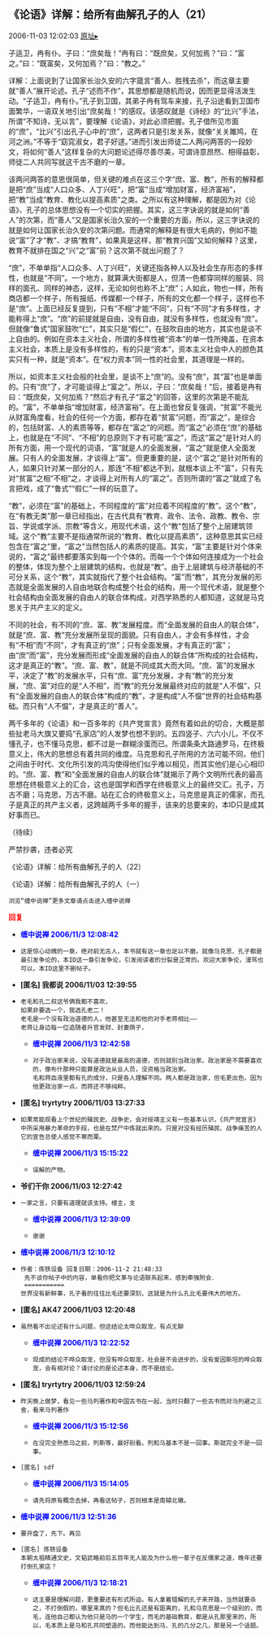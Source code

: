 ## 《论语》详解：给所有曲解孔子的人（21）
2006-11-03 12:02:03
[原址▸](http://www.fxgan.com/chan_time/2006_07_12/350.htm)



 



 


 子适卫，冉有仆。子曰：“庶矣哉！”冉有曰：“既庶矣，又何加焉？”曰：“富之。”曰：“既富矣，又何加焉？”曰：“教之。”


 
   详解：上面说到了让国家长治久安的六字箴言“善人、胜残去杀”，而这章主要就“善人”展开论述。孔子“述而不作”，其思想都是随机而说，因而更显得活泼生动。“子适卫，冉有仆。”孔子到卫国，其弟子冉有驾车来接，孔子沿途看到卫国市面繁华，一语双关地引出“庶矣哉！”的感叹。该感叹就是《诗经》的“比兴”手法，所谓“不知诗，无以言”，要理解《论语》，对此必须把握。孔子借所见市面的“庶”，“比兴”引出孔子心中的“庶”，这两者只是引发关系，就像“关关雎鸠，在河之洲。”不等于“窈窕淑女，君子好逑。”进而引发出师徒二人两问两答的一段妙文，将如何“善人”这样复杂的大问题论述得尽善尽美，可谓诗意昂然、相得益彰，师徒二人共同写就这千古不磨的一章。


 


  该两问两答的意思很简单，但关键的难点在这三个字“庶、富、教”，所有的解释都是把“庶”当成“人口众多、人丁兴旺”，把“富”当成“增加财富，经济富裕”，把“教”当成“教育、教化以提高素质”之类。之所以有这种理解，都是因为对《论语》、孔子的总体思想没有一个切实的把握。其实，这三字诀说的就是如何“善人”的次第，而“善人”又是国家长治久安的一个重要的方面，所以，这三字诀说的就是如何让国家长治久安的次第问题。而通常的解释是有很大毛病的，例如不能说“富”了才“教”、才搞“教育”，如果真是这样，那“教育兴国”又如何解释？这里，教育不就排在国之“兴”之“富”前？这次第不就出问题了？


 


  “庶”，不单单指“人口众多、人丁兴旺”，关键还指各种人以及社会生存形态的多样性，也就是“不同”。一个地方，就算满大街都是人，但清一色都穿同样的服装、同样的面孔、同样的神态，这样，无论如何也称不上“庶”；人如此，物也一样，所有商店都一个样子，所有报纸、传媒都一个样子，所有的文化都一个样子，这样也不是“庶”。上面已经反复提到，只有“不相”才能“不同”，只有“不同”才有多样性，才能称得上“庶”。“庶”的前提就是自由，没有自由，就没有多样性，也就没有“庶”。但就像“鲁式”国家鼓吹“仁”，其实只是“假仁”，在鼓吹自由的地方，其实也是谈不上自由的。例如在资本主义社会，所谓的多样性被“资本”的单一性所掩盖，在资本主义社会，本质上是没有多样性的，有的只是“资本”，资本主义社会中人的颜色其实只有一种，就是“资本”。在“权力资本”同一性的社会里，其道理是一样的。


 


  所以，如资本主义社会般的社会里，是谈不上“庶”的。没有“庶”，其“富”也是单面的。只有“庶”了，才可能谈得上“富之”。所以，子曰：“庶矣哉！”后，接着是冉有曰：“既庶矣，又何加焉？”然后才有孔子“富之”的回答，这里的次第是不能乱的。“富”，不单单指“增加财富，经济富裕”。在上面也曾反复强调，“贫富”不能光从财富角度看，社会的任何一个方面，都存在着“贫富”问题，而“富之”，是综合的，包括财富、人的素质等等，都存在“富之”的问题。而“富之”必须在“庶”的基础上，也就是在“不同”、“不相”的总原则下才有可能“富之”，而这“富之”是针对人的所有方面，用一个现代的词语，“富”就是人的全面发展，“富之”就是使人全面发展。只有人的全面发展，才谈得上“富”。但更重要的是，这个“富之”是针对所有的人，如果只针对某一部分的人，那连“不相”都达不到，就根本谈上不“富”，只有先对“贫富”之相“不相”之，才谈得上对所有人的“富之”。否则所谓的“富之”就成了名言把戏，成了“鲁式”“假仁”一样的玩意了。


 


  “教”，必须在“富”的基础上，不同程度的“富”对应着不同程度的“教”。这个“教”，在“有教无类”那一章已经指出，在古代具有“教育、政令、法令、政教、教令、宗旨、学说或学派、宗教”等含义，用现代术语，这个“教”包括了整个上层建筑领域。这个“教”主要不是指通常所说的“教育、教化以提高素质”，这种意思其实已经包含在“富之”里，“富之”当然包括人的素质的提高。其实，“富”主要是针对个体来说的，“富之”最终都要落实到每一个个体的。而每一个个体如何连接成为一个社会的整体，体现为整个上层建筑的结构，也就是“教”。由于上层建筑与经济基础的不可分关系，这个“教”，其实就指代了整个社会结构。“富”而“教”，其充分发展的形态就是全面发展的人自由地联合构成整个社会的结构，用一个现代术语，就是整个社会结构由全面发展的自由人的联合体构成，对西学熟悉的人都知道，这就是马克思关于共产主义的定义。


 


  不同的社会，有不同的“庶、富、教”发展程度。而“全面发展的自由人的联合体”，就是“庶、富、教”充分发展所呈现的面貌。只有自由人，才会有多样性，才会有“不相”而“不同”，才有真正的“庶”；只有全面发展，才有真正的“富”；由“庶”而“富”，充分发展而形成“全面发展的自由人的联合体”所构成的社会结构，这才是真正的“教”。“庶、富、教”，就是不同成其大而大同。“庶、富”的发展水平，决定了“教”的发展水平，只有“庶、富”充分发展，才有“教”的充分发展，“庶、富”对应的是“人不相”，而“教”的充分发展最终对应的就是“人不愠”，只有“全面发展的自由人的联合体”构成的“教”，才是构成“人不愠”世界的社会结构基础。而只有“人不愠”，才是真正的“善人”。


 


  两千多年的《论语》和一百多年的《共产党宣言》竟然有着如此的切合，大概是那些扯老马大旗又要捣“孔家店”的人发梦也想不到的。五四竖子、六六小儿，不仅不懂孔子，也不懂马克思，都不过是一群糊涂蛋而已。所谓条条大路通罗马，在终极意义上，伟大的思想总有着共同的维度。马克思和孔子所用的方法可能不同，他们之间由于时代、文化所引发的鸿沟使得他们似乎难以相见，而其实他们是心心相印的。“庶、富、教”和“全面发展的自由人的联合体”就揭示了两个文明所代表的最高思想在终极意义上的汇合，这也是国学和西学在终极意义上的最终交汇。孔子，万古不磨；马克思，万古不磨。站在汇合的终极意义上，马克思是真正的儒家，而孔子是真正的共产主义者，这跨越两千多年的握手，该来的总要来的，本ID只是成其好事而已。


 


 
  
   （待续）
  
  
   
  
  
   严禁抄袭，违者必究
  
  
   
  
  
   《论语》详解：给所有曲解孔子的人（22）
  
  
   
  
  
   《论语》详解：给所有曲解孔子的人（一）
  
  
   
  
  
   
  
  
   
    浏览“缠中说禅”更多文章请点击进入缠中说禅
   
  
 





<font color='red'>**回复**</font>


- **<font color='blue'>缠中说禅 2006/11/3 12:08:42</font>**
- ```
  这是惊心动魄的一章，绝对前无古人，本书就有这一章也足以不磨。就像马克思、孔子都是最引发争论的，本ID这一章引发争论，引发阅读者的分裂是正常的。欢迎大家争论，漫骂也可以，本ID这里不删帖子。
  ```
- **[匿名] 我都说  2006/11/03 12:39:55**
- ```
  老毛和孔二叔这爷俩我都不喜欢，
  如果非要选一个，我选孔老二！
  老毛是一个没有政治道德的人，他甚至无法和他的对手老蒋相比――
  老蒋让身边每一位追随者升官发财、封妻荫子，
  ```
   - **<font color='blue'>缠中说禅 2006/11/3 12:42:58</font>**
   - ```
     对于政治家来说，没有道德就是最高的道德，否则就别当政治家。政治家是不需要喜欢的，像布什那种只能算是政治从业人员，没资格当政治家。
     毛和蒋血液里都有孔的成分，只是各人理解不同。两人都是政治家，但毛更出色，因为他更政治家一点，而蒋还不够纯粹。 
     ```
- **[匿名] tryrtytry  2006/11/03 13:27:33**
- ```
  如果常能观看上个世纪的殖民史、战争史，会对绥靖主义有一些基本认识，《共产党宣言》中所采用暴力革命的手段，也是在焚尸中炼就出来的。只是对没有经历殖民、战争痛苦的人它的宣告总使人感觉不寒而栗。
  ```
   - **<font color='blue'>缠中说禅 2006/11/3 15:15:22</font>**
   - ```
     误解的产物。
     ```
- **爷们干你  2006/11/03 12:27:42**
- ```
  一家之言，只要有道理就该支持。楼主，支 
  ```
   - **<font color='blue'>缠中说禅 2006/11/3 12:39:09</font>**
   - ```
     谢谢
     ```
- **<font color='blue'>缠中说禅 2006/11/3 12:10:12</font>**
- ```
  作者：炼铁设备 回复日期：2006-11-2 21:48:33  
   先不谈你帖子中的内容，单看你把文革与论语联系起来，感到牵强附会．
   ===========
  世界没有新鲜事，孔子看的往往比毛还要深刻，这就是为什么孔比毛要伟大的地方。
  ```
- **[匿名] AK47  2006/11/03 12:20:48**
- ```
  虽然看不出论述有什么问题，但这结论太哗众取宠，有点无聊 
  ```
   - **<font color='blue'>缠中说禅 2006/11/3 12:22:52</font>**
   - ```
     现成的结论不哗众取宠，但没有哗众取宠，社会是不会进步的，没有爱因斯坦的哗众取宠，会有相对论？请讨论的是论述本身，而不是结论。
     ```
- **[匿名] tryrtytry  2006/11/03 12:59:24**
- ```
  昨天晚上做梦，看见一些马列著作和中国古书在一起，当时只翻了一些古书而对马列避之三舍，看来马列著作 
  ```
   - **<font color='blue'>缠中说禅 2006/11/3 15:12:56</font>**
   - ```
     在没完全熟悉马之前，列斯等，最好别看。列和马基本不是一回事。斯就完全不是一回事。
     ```
- ```
  [匿名] sdf 
  ```
   - **<font color='blue'>缠中说禅 2006/11/3 15:14:05</font>**
   - ```
     请先将原有概念去掉，再看这帖子，否则根本是南辕北辙。
     ```
- **<font color='blue'>缠中说禅 2006/11/3 12:51:36</font>**
- ```
  要开盘了，先下。再见
  ```
- ```
  [匿名] 炼铁设备
  本朝太祖精通文史，文韬武略前后五百年无人能及为什么他一辈子在反儒家之道，晚年还要打倒孔家店？
  ```
   - **<font color='blue'>缠中说禅 2006/11/3 12:18:21</font>**
   - ```
     这主要是理解问题，更重要还有形式所迫。有人拿着错解的孔子来开路，当然就要杀之，不打倒假的，哪里来真的？但毛比孔还是有距离的，孔和马克思是一个级别的，而毛，连他自己都认为他只是马的一个学生，而毛的基础教育，都是从孔那里来的，所以，毛本质上是马和孔共同塑造的。而他能达到马、孔的几分之几，那是另一个话题。
     ```

